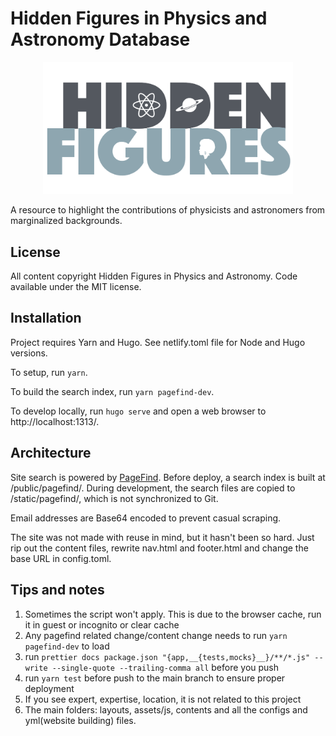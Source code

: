 # Hidden Figures in Physics and Astronomy Database

<p align="center">
  <img src="assets/img/logos/hiddenfigs_logo.png" alt="Hidden Figures" width="400"/>
</p>

A resource to highlight the contributions of physicists and astronomers from marginalized backgrounds.

## License

All content copyright Hidden Figures in Physics and Astronomy. Code available under the MIT license.

## Installation

Project requires Yarn and Hugo. See netlify.toml file for Node and Hugo versions.

To setup, run `yarn`.

To build the search index, run `yarn pagefind-dev`.

To develop locally, run `hugo serve` and open a web browser to http://localhost:1313/.

## Architecture

Site search is powered by [PageFind](https://pagefind.app/). Before deploy, a search index is built at /public/pagefind/. During development, the search files are copied to /static/pagefind/, which is not synchronized to Git.

Email addresses are Base64 encoded to prevent casual scraping.

The site was not made with reuse in mind, but it hasn't been so hard. Just rip out the content files, rewrite nav.html and footer.html and change the base URL in config.toml.

## Tips and notes

1. Sometimes the script won't apply. This is due to the browser cache, run it in guest or incognito or clear cache
2. Any pagefind related change/content change needs to run `yarn pagefind-dev` to load
3. run `prettier docs package.json "{app,__{tests,mocks}__}/**/*.js" --write --single-quote --trailing-comma all` before you push
4. run `yarn test` before push to the main branch to ensure proper deployment
4. If you see expert, expertise, location, it is not related to this project
5. The main folders: layouts, assets/js, contents and all the configs and yml(website building) files. 
